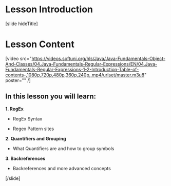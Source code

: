 # Lesson Introduction

[slide hideTitle]

# Lesson Content

[video src="https://videos.softuni.org/hls/Java/Java-Fundamentals-Object-And-Classes/04.Java-Fundamentals-Regular-Expressions/EN/04.Java-Fundamentals-Regular-Expressions-1-2-Introduction-Table-of-contents-,1080p,720p,480p,360p,240p,.mp4/urlset/master.m3u8" poster="" /]

## In this lesson you will learn:

**1. RegEx**

- RegEx Syntax

- Regex Pattern sites

**2. Quantifiers and Grouping**

- What Quantifiers are and how to group symbols

**3. Backreferences**

- Backreferences and more advanced concepts

[/slide]
